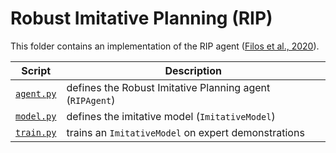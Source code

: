 # Robust Imitative Planning (RIP)

This folder contains an implementation of the RIP agent ([Filos et al., 2020]).

Script                        | Description
------------------------------| ---------------------------------------------------------
[`agent.py`](./agent.py)      | defines the Robust Imitative Planning agent (`RIPAgent`)
[`model.py`](../dim/model.py) | defines the imitative model (`ImitativeModel`)
[`train.py`](../dim/train.py) | trains an `ImitativeModel` on expert demonstrations

[Filos et al., 2020]: https://arxiv.org/abs/2006.XXXXX